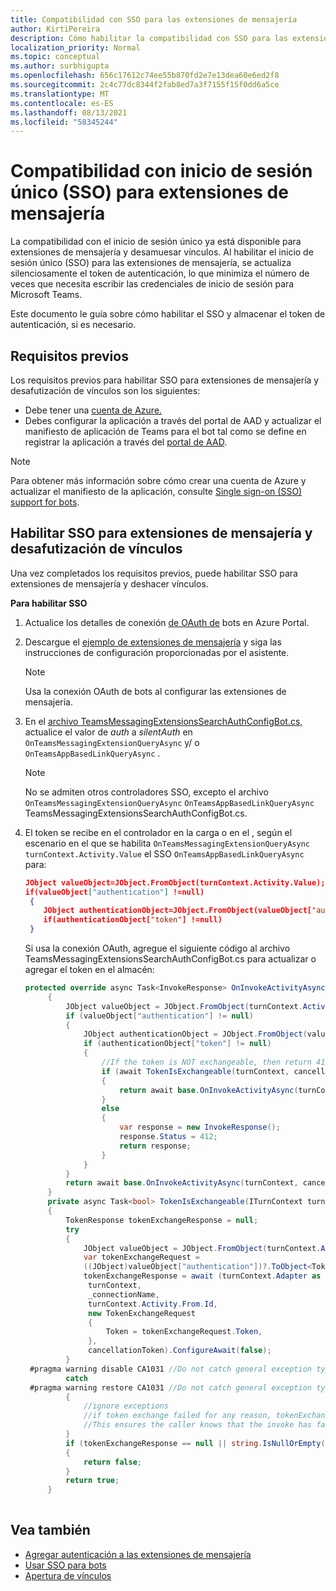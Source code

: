 ```yaml
---
title: Compatibilidad con SSO para las extensiones de mensajería
author: KirtiPereira
description: Cómo habilitar la compatibilidad con SSO para las extensiones de mensajería
localization_priority: Normal
ms.topic: conceptual
ms.author: surbhigupta
ms.openlocfilehash: 656c17612c74ee55b870fd2e7e13dea60e6ed2f8
ms.sourcegitcommit: 2c4c77dc8344f2fab8ed7a3f7155f15f0dd6a5ce
ms.translationtype: MT
ms.contentlocale: es-ES
ms.lasthandoff: 08/13/2021
ms.locfileid: "58345244"
---
```

# <a name="single-sign-on-sso-support-for-messaging-extensions"></a>Compatibilidad con inicio de sesión único (SSO) para extensiones de mensajería
 
La compatibilidad con el inicio de sesión único ya está disponible para extensiones de mensajería y desamuesar vínculos. Al habilitar el inicio de sesión único (SSO) para las extensiones de mensajería, se actualiza silenciosamente el token de autenticación, lo que minimiza el número de veces que necesita escribir las credenciales de inicio de sesión para Microsoft Teams.

Este documento le guía sobre cómo habilitar el SSO y almacenar el token de autenticación, si es necesario.

## <a name="prerequisites"></a>Requisitos previos

Los requisitos previos para habilitar SSO para extensiones de mensajería y desafutización de vínculos son los siguientes:
* Debe tener una [cuenta de Azure.](https://azure.microsoft.com/free/)
* Debes configurar la aplicación a través del portal de AAD y actualizar el manifiesto de aplicación de Teams para el bot tal como se define en registrar la aplicación a través del [portal de AAD](../../bots/how-to/authentication/auth-aad-sso-bots.md#register-your-app-through-the-aad-portal).

> [!NOTE]
> Para obtener más información sobre cómo crear una cuenta de Azure y actualizar el manifiesto de la aplicación, consulte [Single sign-on (SSO) support for bots](../../bots/how-to/authentication/auth-aad-sso-bots.md).

## <a name="enable-sso-for-messaging-extensions-and-link-unfurling"></a>Habilitar SSO para extensiones de mensajería y desafutización de vínculos

Una vez completados los requisitos previos, puede habilitar SSO para extensiones de mensajería y deshacer vínculos.

**Para habilitar SSO**
1. Actualice los detalles de conexión [de OAuth de](../../bots/how-to/authentication/auth-aad-sso-bots.md#update-the-azure-portal-with-the-oauth-connection) bots en Azure Portal.
2. Descargue el [ejemplo de extensiones de mensajería](https://github.com/microsoft/BotBuilder-Samples/tree/main/samples/csharp_dotnetcore/52.teams-messaging-extensions-search-auth-config) y siga las instrucciones de configuración proporcionadas por el asistente.
   > [!NOTE]
   > Usa la conexión OAuth de bots al configurar las extensiones de mensajería.
3. En el [archivo TeamsMessagingExtensionsSearchAuthConfigBot.cs,](https://github.com/microsoft/BotBuilder-Samples/tree/main/samples/csharp_dotnetcore/52.teams-messaging-extensions-search-auth-config/Bots/TeamsMessagingExtensionsSearchAuthConfigBot.cs) actualice el valor de *auth* a *silentAuth* en `OnTeamsMessagingExtensionQueryAsync` y/ o `OnTeamsAppBasedLinkQueryAsync` .  

    > [!NOTE]
    > No se admiten otros controladores SSO, excepto el archivo `OnTeamsMessagingExtensionQueryAsync` `OnTeamsAppBasedLinkQueryAsync` TeamsMessagingExtensionsSearchAuthConfigBot.cs.
   
4. El token se recibe en el controlador en la carga o en el , según el escenario en el que se habilita `OnTeamsMessagingExtensionQueryAsync` `turnContext.Activity.Value` el SSO `OnTeamsAppBasedLinkQueryAsync` para:

    ```json
    JObject valueObject=JObject.FromObject(turnContext.Activity.Value);
    if(valueObject["authentication"] !=null)
     {
        JObject authenticationObject=JObject.FromObject(valueObject["authentication"]);
        if(authenticationObject["token"] !=null)
     }
    
     ```
  
    Si usa la conexión OAuth, agregue el siguiente código al archivo TeamsMessagingExtensionsSearchAuthConfigBot.cs para actualizar o agregar el token en el almacén:
    
   ```C#
   protected override async Task<InvokeResponse> OnInvokeActivityAsync(ITurnContext<IInvokeActivity> turnContext, CancellationToken cancellationToken)
        {
            JObject valueObject = JObject.FromObject(turnContext.Activity.Value);
            if (valueObject["authentication"] != null)
            {
                JObject authenticationObject = JObject.FromObject(valueObject["authentication"]);
                if (authenticationObject["token"] != null)
                {
                    //If the token is NOT exchangeable, then return 412 to require user consent
                    if (await TokenIsExchangeable(turnContext, cancellationToken))
                    {
                        return await base.OnInvokeActivityAsync(turnContext, cancellationToken).ConfigureAwait(false);
                    }
                    else
                    {
                        var response = new InvokeResponse();
                        response.Status = 412;
                        return response;
                    }
                }
            }
            return await base.OnInvokeActivityAsync(turnContext, cancellationToken).ConfigureAwait(false);
        }
        private async Task<bool> TokenIsExchangeable(ITurnContext turnContext, CancellationToken cancellationToken)
        {
            TokenResponse tokenExchangeResponse = null;
            try
            {
                JObject valueObject = JObject.FromObject(turnContext.Activity.Value);
                var tokenExchangeRequest =
                ((JObject)valueObject["authentication"])?.ToObject<TokenExchangeInvokeRequest>();
                tokenExchangeResponse = await (turnContext.Adapter as IExtendedUserTokenProvider).ExchangeTokenAsync(
                 turnContext,
                 _connectionName,
                 turnContext.Activity.From.Id,
                 new TokenExchangeRequest
                 {
                     Token = tokenExchangeRequest.Token,
                 },
                 cancellationToken).ConfigureAwait(false);
            }
    #pragma warning disable CA1031 //Do not catch general exception types (ignoring, see comment below)
            catch
    #pragma warning restore CA1031 //Do not catch general exception types
            {
                //ignore exceptions
                //if token exchange failed for any reason, tokenExchangeResponse above remains null, and a failure invoke response is sent to the caller.
                //This ensures the caller knows that the invoke has failed.
            }
            if (tokenExchangeResponse == null || string.IsNullOrEmpty(tokenExchangeResponse.Token))
            {
                return false;
            }
            return true;
        }
    
    ```    

## <a name="see-also"></a>Vea también

* [Agregar autenticación a las extensiones de mensajería](add-authentication.md)
* [Usar SSO para bots](../../bots/how-to/authentication/auth-aad-sso-bots.md)
* [Apertura de vínculos](link-unfurling.md)

